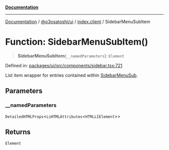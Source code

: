 [**Documentation**](../../../../README.md)

***

[Documentation](../../../../README.md) / [@o3osatoshi/ui](../../README.md) / [index.client](../README.md) / SidebarMenuSubItem

# Function: SidebarMenuSubItem()

> **SidebarMenuSubItem**(`__namedParameters`): `Element`

Defined in: [packages/ui/src/components/sidebar.tsx:721](https://github.com/o3osatoshi/experiment/blob/04dfa58df6e48824a200a24d77afef7ce464e1ae/packages/ui/src/components/sidebar.tsx#L721)

List item wrapper for entries contained within [SidebarMenuSub](SidebarMenuSub.md).

## Parameters

### \_\_namedParameters

`DetailedHTMLProps`\<`LiHTMLAttributes`\<`HTMLLIElement`\>\>

## Returns

`Element`
